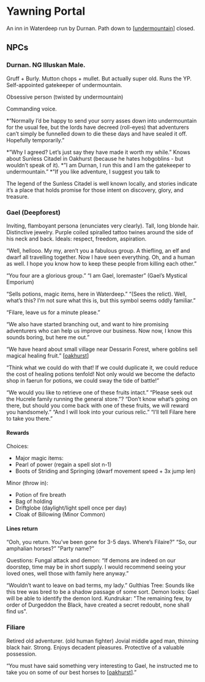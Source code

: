 # Yawning Portal

An inn in Waterdeep run by Durnan.
Path down to [[undermountain]] closed.

## NPCs
### Durnan. NG Illuskan Male.
Gruff + Burly. Mutton chops + mullet. But actually super old.
Runs the YP. Self-appointed gatekeeper of undermountain.

Obsessive person (twisted by undermountain)

Commanding voice.

*“Normally I’d be happy to send your sorry asses down into undermountain for the usual fee, but the lords have decreed (roll-eyes) that adventurers can’t simply be funnelled down to die these days and have sealed it off. Hopefully temporarily.”

*”Why I agreed? Let’s just say they have made it worth my while.”
Knows about Sunless Citadel in Oakhurst (because he hates hobgoblins - but wouldn’t speak of it).
*”I am Durnan, I run this and I am the gatekeeper to undermountain.”
*”If you like adventure, I suggest you talk to

The legend of the Sunless Citadel is well known locally, and stories indicate it’s a place that holds promise for those intent on discovery, glory, and treasure.

### Gael (Deepforest)
Inviting, flamboyant persona (enunciates very clearly). Tall, long blonde hair. Distinctive jewelry. Purple coiled spiralled tattoo twines around the side of his neck and back.
Ideals: respect, freedom, aspiration.

“Well, hellooo. My my, aren’t you a fabulous group. A thiefling, an elf and dwarf all travelling together. Now I have seen everything. Oh, and a human as well. I hope you know how to keep these people from killing each other.”

“You four are a glorious group.”
“I am Gael, loremaster” (Gael’s Mystical Emporium)

“Sells potions, magic items, here in Waterdeep.”
“(Sees the relict). Well, what’s this? I’m not sure what this is, but this symbol seems oddly familiar.”

 “Filare, leave us for a minute please.”

“We also have started branching out, and want to hire promising adventurers who can help us improve our business. Now now, I know this sounds boring, but here me out.”

“We have heard about small village near Dessarin Forest, where goblins sell magical healing fruit.” [[oakhurst]]

“Think what we could do with that! If we could duplicate it, we could reduce the cost of healing potions tenfold! Not only would we become the defacto shop in faerun for potions, we could sway the tide of battle!”

“We would you like to retrieve one of these fruits intact.”
“Please seek out the Hucrele family running the general store.”?
“Don’t know what’s going on there, but should you come back with one of these fruits, we will reward you handsomely.”
“And I will look into your curious relic.”
“I’ll tell Filare here to take you there.”

#### Rewards
Choices:
- Major magic items:
- Pearl of power (regain a spell slot n-1)
- Boots of Striding and Springing (dwarf movement speed + 3x jump len)

Minor (throw in):
- Potion of fire breath
- Bag of holding
- Driftglobe (daylight/light spell once per day)
- Cloak of Billowing (Minor Common)

#### Lines return
“Ooh, you return. You’ve been gone for 3-5 days. Where’s Filaire?”
“So, our amphalian horses?”
"Party name?”

Questions:
Fungal attack and demon: “If demons are indeed on our doorstep, time may be in short supply. I would recommend seeing your loved ones, well those with family here anyway.”

“Wouldn’t want to leave on bad terms, my lady.”
Gulthias Tree: Sounds like this tree was bred to be a shadow passage of some sort.
Demon looks: Gael will be able to identify the demon lord.
Kundrukar: "The remaining few, by order of Durgeddon the Black, have created a secret redoubt, none shall find us".

### Filiare
Retired old adventurer.  (old human fighter)
Jovial middle aged man, thinning black hair. Strong. Enjoys decadent pleasures. Protective of a valuable possession.

“You must have said something very interesting to Gael, he instructed me to take you on some of our best horses to [[oakhurst]].”

[//begin]: # "Autogenerated link references for markdown compatibility"
[undermountain]: undermountain "Undermountain"
[oakhurst]: oakhurst "Oakhurst"
[//end]: # "Autogenerated link references"
